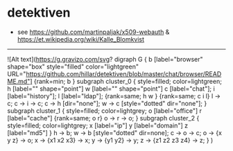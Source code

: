 # detektiven
* see https://github.com/martinpaljak/x509-webauth &amp; https://et.wikipedia.org/wiki/Kalle_Blomkvist

----

![Alt text](https://g.gravizo.com/svg?
digraph G {
  b [label="browser" shape="box" style="filled" color="lightgreen" URL="https://github.com/hillar/detektiven/blob/master/chat/browser/README.md"]
  {rank=min; b }
  subgraph cluster_0 {
  style=filled;
  color=lightgreen;
  h [label="" shape="point"]
  w [label="" shape="point"]
  c [label="chat"];
  i [label="history"];
  l [label="ldap"];
  {rank=same; h w }
  {rank=same; c i l}
  l -> c;
  c -> i -> c;
  c -> h [dir="none"];
  w -> c [style="dotted" dir="none"];
  }
  subgraph cluster_1 {
  style=filled;
  color=lightgrey;
  o [label="office"]
  r [label="cache"]
  {rank=same; o r}
  o -> r -> o;
  }
  subgraph cluster_2 {
  style=filled;
  color=lightgrey;
  x [label="ip"]
  y [label="domain"]
  z [label="md5"]
  }
  h -> b;
  w -> b [style="dotted" dir=none];
  c -> o -> c;
  o -> {x y z} -> o;
  x -> {x1 x2 x3} -> x;
  y -> {y1 y2} -> y;
  z -> {z1 z2 z3 z4} -> z;
}
)
